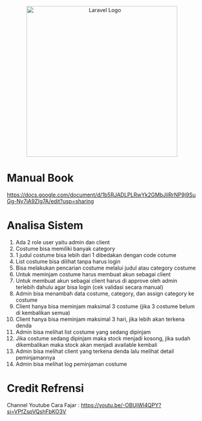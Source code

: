 <p align="center"><a href="https://laravel.com" target="_blank"><img src="https://raw.githubusercontent.com/laravel/art/master/logo-lockup/5%20SVG/2%20CMYK/1%20Full%20Color/laravel-logolockup-cmyk-red.svg" width="400" alt="Laravel Logo"></a></p>

# Manual Book
https://docs.google.com/document/d/1b5RJADLPLRwYk2GMbJilRrNP9j9SuGg-Ny7iA9ZIg7A/edit?usp=sharing

# Analisa Sistem
1. Ada 2 role user yaitu admin dan client
2. Costume bisa memiliki banyak category
3. 1 judul costume bisa lebih dari 1 dibedakan dengan code cotume
4. List costume bisa dilihat tanpa harus login
5. Bisa melakukan pencarian costume melalui judul atau category costume
6. Untuk meminjam costume harus membuat akun sebagai client
7. Untuk membuat akun sebagai client harus di approve oleh admin terlebih dahulu agar bisa login (cek validasi secara manual)
8. Admin bisa menambah data costume, category, dan assign category ke costume
9. Client hanya bisa meminjam maksimal 3 costume (jika 3 costume belum di kembalikan semua)
10. Client hanya bisa meminjam maksimal 3 hari, jika lebih akan terkena denda
11. Admin bisa melihat list costume yang sedang dipinjam
12. Jika costume sedang dipinjam maka stock menjadi kosong, jika sudah dikembalikan maka stock akan menjadi available kembali
13. Admin bisa melihat client yang terkena denda lalu melihat detail peminjamannya
14. Admin bisa melihat log peminjaman costume

# Credit Refrensi
Channel Youtube Cara Fajar : https://youtu.be/-OBUjWl4QPY?si=VPfZspVQshFbKO3V
